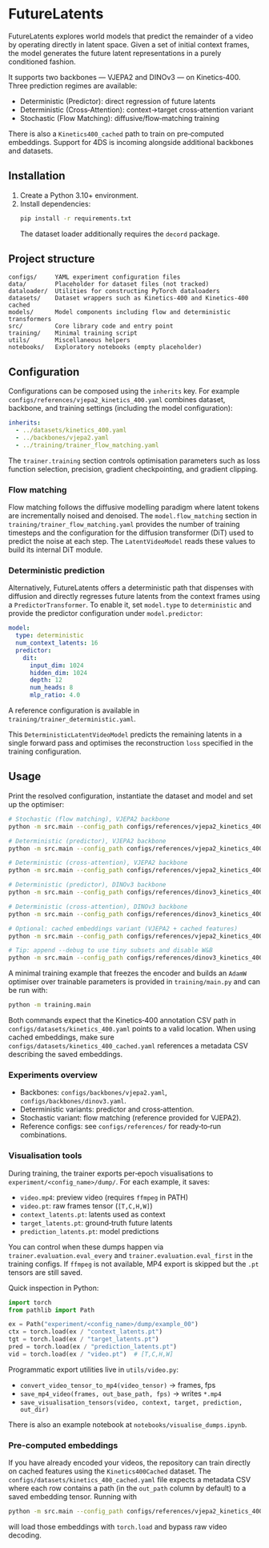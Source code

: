 # FutureLatents

FutureLatents explores world models that predict the remainder of a video by
operating directly in latent space. Given a set of initial context frames, the
model generates the future latent representations in a purely conditioned
fashion.

It supports two backbones — VJEPA2 and DINOv3 — on Kinetics‑400. Three
prediction regimes are available:

- Deterministic (Predictor): direct regression of future latents
- Deterministic (Cross‑Attention): context→target cross‑attention variant
- Stochastic (Flow Matching): diffusive/flow‑matching training

There is also a `Kinetics400_cached` path to train on pre‑computed embeddings.
Support for 4DS is incoming alongside additional backbones and datasets.


## Installation

1. Create a Python 3.10+ environment.
2. Install dependencies:
   ```bash
   pip install -r requirements.txt
   ```
   The dataset loader additionally requires the `decord` package.

## Project structure

```
configs/     YAML experiment configuration files
data/        Placeholder for dataset files (not tracked)
dataloader/  Utilities for constructing PyTorch dataloaders
datasets/    Dataset wrappers such as Kinetics‑400 and Kinetics‑400 cached
models/      Model components including flow and deterministic transformers
src/         Core library code and entry point
training/    Minimal training script
utils/       Miscellaneous helpers
notebooks/   Exploratory notebooks (empty placeholder)
```

## Configuration

Configurations can be composed using the `inherits` key. For example
`configs/references/vjepa2_kinetics_400.yaml` combines dataset, backbone, and training
settings (including the model configuration):

```yaml
inherits:
  - ../datasets/kinetics_400.yaml
  - ../backbones/vjepa2.yaml
  - ../training/trainer_flow_matching.yaml
```

The `trainer.training` section controls optimisation parameters such as loss
function selection, precision, gradient checkpointing, and gradient clipping.

### Flow matching

Flow matching follows the diffusive modelling paradigm where latent tokens are
incrementally noised and denoised.  The `model.flow_matching` section in
`training/trainer_flow_matching.yaml` provides the number of training timesteps and the
configuration for the diffusion transformer (DiT) used to predict the noise at
each step.  The `LatentVideoModel` reads these values to build its internal DiT
module.

### Deterministic prediction

Alternatively, FutureLatents offers a deterministic path that dispenses with
diffusion and directly regresses future latents from the context frames using a
`PredictorTransformer`.  To enable it, set `model.type` to `deterministic` and
provide the predictor configuration under `model.predictor`:

```yaml
model:
  type: deterministic
  num_context_latents: 16
  predictor:
    dit:
      input_dim: 1024
      hidden_dim: 1024
      depth: 12
      num_heads: 8
      mlp_ratio: 4.0
```

A reference configuration is available in `training/trainer_deterministic.yaml`.

This `DeterministicLatentVideoModel` predicts the remaining latents in a single
forward pass and optimises the reconstruction `loss` specified in the training
configuration.

## Usage

Print the resolved configuration, instantiate the dataset and model and set up the optimiser:

```bash
# Stochastic (flow matching), VJEPA2 backbone
python -m src.main --config_path configs/references/vjepa2_kinetics_400.yaml

# Deterministic (predictor), VJEPA2 backbone
python -m src.main --config_path configs/references/vjepa2_kinetics_400_deterministic.yaml

# Deterministic (cross‑attention), VJEPA2 backbone
python -m src.main --config_path configs/references/vjepa2_kinetics_400_deterministic_cross_attention.yaml

# Deterministic (predictor), DINOv3 backbone
python -m src.main --config_path configs/references/dinov3_kinetics_400_deterministic.yaml

# Deterministic (cross‑attention), DINOv3 backbone
python -m src.main --config_path configs/references/dinov3_kinetics_400_deterministic_cross_attention.yaml

# Optional: cached embeddings variant (VJEPA2 + cached features)
python -m src.main --config_path configs/references/vjepa2_kinetics_400_cached.yaml

# Tip: append --debug to use tiny subsets and disable W&B
python -m src.main --config_path configs/references/dinov3_kinetics_400_deterministic.yaml --debug
```

A minimal training example that freezes the encoder and builds an `AdamW` optimiser over trainable
parameters is provided in `training/main.py` and can be run with:

```bash
python -m training.main
```

Both commands expect that the Kinetics‑400 annotation CSV path in
`configs/datasets/kinetics_400.yaml` points to a valid location. When using cached embeddings, make sure `configs/datasets/kinetics_400_cached.yaml` references a metadata CSV describing the saved embeddings.

### Experiments overview

- Backbones: `configs/backbones/vjepa2.yaml`, `configs/backbones/dinov3.yaml`.
- Deterministic variants: predictor and cross‑attention.
- Stochastic variant: flow matching (reference provided for VJEPA2).
- Reference configs: see `configs/references/` for ready‑to‑run combinations.

### Visualisation tools

During training, the trainer exports per‑epoch visualisations to
`experiment/<config_name>/dump/`. For each example, it saves:

- `video.mp4`: preview video (requires `ffmpeg` in PATH)
- `video.pt`: raw frames tensor (`[T,C,H,W]`)
- `context_latents.pt`: latents used as context
- `target_latents.pt`: ground‑truth future latents
- `prediction_latents.pt`: model predictions

You can control when these dumps happen via `trainer.evaluation.eval_every`
and `trainer.evaluation.eval_first` in the training configs. If `ffmpeg` is not
available, MP4 export is skipped but the `.pt` tensors are still saved.

Quick inspection in Python:

```python
import torch
from pathlib import Path

ex = Path("experiment/<config_name>/dump/example_00")
ctx = torch.load(ex / "context_latents.pt")
tgt = torch.load(ex / "target_latents.pt")
pred = torch.load(ex / "prediction_latents.pt")
vid = torch.load(ex / "video.pt")  # [T,C,H,W]
```

Programmatic export utilities live in `utils/video.py`:

- `convert_video_tensor_to_mp4(video_tensor)` → frames, fps
- `save_mp4_video(frames, out_base_path, fps)` → writes `*.mp4`
- `save_visualisation_tensors(video, context, target, prediction, out_dir)`

There is also an example notebook at `notebooks/visualise_dumps.ipynb`.

### Pre-computed embeddings

If you have already encoded your videos, the repository can train directly on cached features using the `Kinetics400Cached` dataset. The `configs/datasets/kinetics_400_cached.yaml` file expects a metadata CSV where each row contains a path (in the `out_path` column by default) to a saved embedding tensor. Running with

```bash
python -m src.main --config_path configs/references/vjepa2_kinetics_400_cached.yaml
```

will load those embeddings with `torch.load` and bypass raw video decoding.
